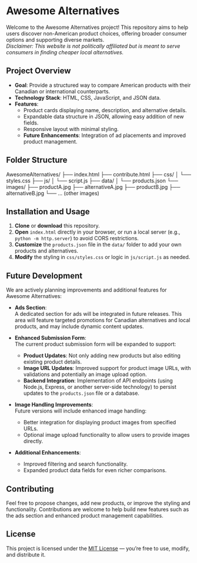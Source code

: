 # Awesome Alternatives

Welcome to the Awesome Alternatives project! This repository aims to help users discover non-American product choices, offering broader consumer options and supporting diverse markets.  
*Disclaimer: This website is not politically affiliated but is meant to serve consumers in finding cheaper local alternatives.*


## Project Overview
- **Goal**: Provide a structured way to compare American products with their Canadian or international counterparts.
- **Technology Stack**: HTML, CSS, JavaScript, and JSON data.
- **Features**:
  - Product cards displaying name, description, and alternative details.
  - Expandable data structure in JSON, allowing easy addition of new fields.
  - Responsive layout with minimal styling.
  - **Future Enhancements**: Integration of ad placements and improved product management.

## Folder Structure
AwesomeAlternatives/ ├── index.html ├── contribute.html ├── css/ │ └── styles.css ├── js/ │ └── script.js ├── data/ │ └── products.json └── images/ ├── productA.jpg ├── alternativeA.jpg ├── productB.jpg ├── alternativeB.jpg └── ... (other images)

## Installation and Usage
1. **Clone** or **download** this repository.
2. **Open** `index.html` directly in your browser, or run a local server (e.g., `python -m http.server`) to avoid CORS restrictions.
3. **Customize** the `products.json` file in the `data/` folder to add your own products and alternatives.
4. **Modify** the styling in `css/styles.css` or logic in `js/script.js` as needed.

## Future Development
We are actively planning improvements and additional features for Awesome Alternatives:
- **Ads Section**:  
  A dedicated section for ads will be integrated in future releases. This area will feature targeted promotions for Canadian alternatives and local products, and may include dynamic content updates.
  
- **Enhanced Submission Form**:  
  The current product submission form will be expanded to support:
  - **Product Updates**: Not only adding new products but also editing existing product details.
  - **Image URL Updates**: Improved support for product image URLs, with validations and potentially an image upload option.
  - **Backend Integration**: Implementation of API endpoints (using Node.js, Express, or another server-side technology) to persist updates to the `products.json` file or a database.
  
- **Image Handling Improvements**:  
  Future versions will include enhanced image handling:
  - Better integration for displaying product images from specified URLs.
  - Optional image upload functionality to allow users to provide images directly.
  
- **Additional Enhancements**:
  - Improved filtering and search functionality.
  - Expanded product data fields for even richer comparisons.

## Contributing
Feel free to propose changes, add new products, or improve the styling and functionality. Contributions are welcome to help build new features such as the ads section and enhanced product management capabilities.

## License
This project is licensed under the [MIT License](LICENSE) — you’re free to use, modify, and distribute it.

